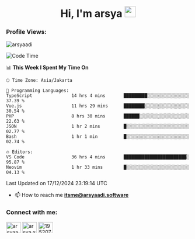<h1 align="center">Hi, I'm arsya 
  <img src="https://media.giphy.com/media/hvRJCLFzcasrR4ia7z/giphy.gif" width="30px"/>
</h1>

<p align="left"> <h3>Profile Views:</h3> <img src="https://komarev.com/ghpvc/?username=arsyaadi&label=Profile%20views&color=0e75b6&style=flat" alt="arsyaadi" /> </p>

<!--START_SECTION:waka-->
![Code Time](http://img.shields.io/badge/Code%20Time-3%2C507%20hrs%2029%20mins-blue)

📊 **This Week I Spent My Time On** 

```text
🕑︎ Time Zone: Asia/Jakarta

💬 Programming Languages: 
TypeScript               14 hrs 4 mins       █████████░░░░░░░░░░░░░░░░   37.39 % 
Vue.js                   11 hrs 29 mins      ████████░░░░░░░░░░░░░░░░░   30.54 % 
PHP                      8 hrs 30 mins       ██████░░░░░░░░░░░░░░░░░░░   22.63 % 
JSON                     1 hr 2 mins         █░░░░░░░░░░░░░░░░░░░░░░░░   02.77 % 
Bash                     1 hr 1 min          █░░░░░░░░░░░░░░░░░░░░░░░░   02.74 % 

🔥 Editors: 
VS Code                  36 hrs 4 mins       ████████████████████████░   95.87 % 
Neovim                   1 hr 33 mins        █░░░░░░░░░░░░░░░░░░░░░░░░   04.13 % 
```


 Last Updated on 17/12/2024 23:19:14 UTC
<!--END_SECTION:waka-->

- 📫 How to reach me **itsme@arsyaadi.software**


<h3 align="left">Connect with me:</h3>
<p align="left">
<a href="https://linkedin.com/in/arsyaadi" target="blank"><img align="center" src="https://raw.githubusercontent.com/rahuldkjain/github-profile-readme-generator/master/src/images/icons/Social/linked-in-alt.svg" alt="arsyaadi" height="30" width="40" /></a>
<a href="https://fb.com/arsya.xkz" target="blank"><img align="center" src="https://raw.githubusercontent.com/rahuldkjain/github-profile-readme-generator/master/src/images/icons/Social/facebook.svg" alt="arsya.xkz" height="30" width="40" /></a>
<a href="https://stackoverflow.com/users/19520749" target="blank"><img align="center" src="https://raw.githubusercontent.com/rahuldkjain/github-profile-readme-generator/master/src/images/icons/Social/stack-overflow.svg" alt="19520749" height="30" width="40" /></a>
</p>
